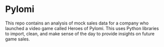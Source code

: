 # Pylomi
This repo contains an analysis of mock sales data for a company who launched a video game called Heroes of Pylomi. This uses Python libraries to import, clean, and make sense of the day to provide insights on future game sales.
